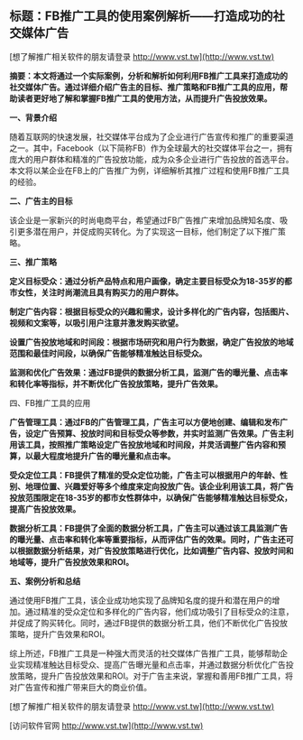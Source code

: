 ## **标题：FB推广工具的使用案例解析——打造成功的社交媒体广告**

[想了解推广相关软件的朋友请登录 http://www.vst.tw](http://www.vst.tw)

**摘要：本文将通过一个实际案例，分析和解析如何利用FB推广工具来打造成功的社交媒体广告。通过详细介绍广告主的目标、推广策略和FB推广工具的应用，帮助读者更好地了解和掌握FB推广工具的使用方法，从而提升广告投放效果。**

**一、背景介绍**

随着互联网的快速发展，社交媒体平台成为了企业进行广告宣传和推广的重要渠道之一。其中，Facebook（以下简称FB）作为全球最大的社交媒体平台之一，拥有庞大的用户群体和精准的广告投放功能，成为众多企业进行广告投放的首选平台。本文将以某企业在FB上的广告推广为例，详细解析其推广过程和使用FB推广工具的经验。

**二、广告主的目标**

该企业是一家新兴的时尚电商平台，希望通过FB广告推广来增加品牌知名度、吸引更多潜在用户，并促成购买转化。为了实现这一目标，他们制定了以下推广策略。

**三、推广策略**

**定义目标受众：通过分析产品特点和用户画像，确定主要目标受众为18-35岁的都市女性，关注时尚潮流且具有购买力的用户群体。**

**制定广告内容：根据目标受众的兴趣和需求，设计多样化的广告内容，包括图片、视频和文案等，以吸引用户注意并激发购买欲望。**

**设置广告投放地域和时间段：根据市场研究和用户行为数据，确定广告投放的地域范围和最佳时间段，以确保广告能够精准触达目标受众。**

**监测和优化广告效果：通过FB提供的数据分析工具，监测广告的曝光量、点击率和转化率等指标，并不断优化广告投放策略，提升广告效果。**

四、FB推广工具的应用

**广告管理工具：通过FB的广告管理工具，广告主可以方便地创建、编辑和发布广告，设定广告预算、投放时间和目标受众等参数，并实时监测广告效果。广告主利用该工具，按照推广策略设定广告投放地域和时间段，并灵活调整广告内容和预算，以最大程度地提升广告的曝光量和点击率。**

**受众定位工具：FB提供了精准的受众定位功能，广告主可以根据用户的年龄、性别、地理位置、兴趣爱好等多个维度来定向投放广告。该企业利用该工具，将广告投放范围限定在18-35岁的都市女性群体中，以确保广告能够精准触达目标受众，提高广告投放效果。**

**数据分析工具：FB提供了全面的数据分析工具，广告主可以通过该工具监测广告的曝光量、点击率和转化率等重要指标，从而评估广告的效果。同时，广告主还可以根据数据分析结果，对广告投放策略进行优化，比如调整广告内容、投放时间和地域等，提升广告投放效果和ROI。**

**五、案例分析和总结**

通过使用FB推广工具，该企业成功地实现了品牌知名度的提升和潜在用户的增加。通过精准的受众定位和多样化的广告内容，他们成功吸引了目标受众的注意，并促成了购买转化。同时，通过FB提供的数据分析工具，他们不断优化广告投放策略，提升广告效果和ROI。

综上所述，FB推广工具是一种强大而灵活的社交媒体广告推广工具，能够帮助企业实现精准触达目标受众、提高广告曝光量和点击率，并通过数据分析优化广告投放策略，提升广告投放效果和ROI。对于广告主来说，掌握和善用FB推广工具，将对广告宣传和推广带来巨大的商业价值。

[想了解推广相关软件的朋友请登录 http://www.vst.tw](http://www.vst.tw)


[访问软件官网 http://www.vst.tw](http://www.vst.tw)
